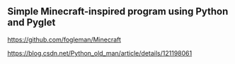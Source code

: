 ## Simple Minecraft-inspired program using Python and Pyglet

https://github.com/fogleman/Minecraft

https://blog.csdn.net/Python_old_man/article/details/121198061